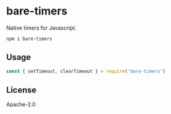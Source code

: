# bare-timers

Native timers for Javascript.

```
npm i bare-timers
```

## Usage

```js
const { setTimeout, clearTimeout } = require('bare-timers')
```

## License

Apache-2.0
